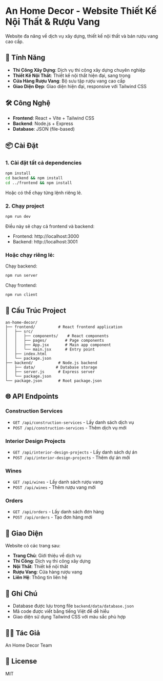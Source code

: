 # An Home Decor - Website Thiết Kế Nội Thất & Rượu Vang

Website đa năng về dịch vụ xây dựng, thiết kế nội thất và bán rượu vang cao cấp.

## 🚀 Tính Năng

- **Thi Công Xây Dựng**: Dịch vụ thi công xây dựng chuyên nghiệp
- **Thiết Kế Nội Thất**: Thiết kế nội thất hiện đại, sang trọng
- **Cửa Hàng Rượu Vang**: Bộ sưu tập rượu vang cao cấp
- **Giao Diện Đẹp**: Giao diện hiện đại, responsive với Tailwind CSS

## 🛠️ Công Nghệ

- **Frontend**: React + Vite + Tailwind CSS
- **Backend**: Node.js + Express
- **Database**: JSON (file-based)

## 📦 Cài Đặt

### 1. Cài đặt tất cả dependencies

```bash
npm install
cd backend && npm install
cd ../frontend && npm install
```

Hoặc có thể chạy từng lệnh riêng lẻ.

### 2. Chạy project

```bash
npm run dev
```

Điều này sẽ chạy cả frontend và backend:
- Frontend: http://localhost:3000
- Backend: http://localhost:3001

### Hoặc chạy riêng lẻ:

Chạy backend:
```bash
npm run server
```

Chạy frontend:
```bash
npm run client
```

## 📁 Cấu Trúc Project

```
an-home-decor/
├── frontend/          # React frontend application
│   ├── src/
│   │   ├── components/    # React components
│   │   ├── pages/        # Page components
│   │   ├── App.jsx       # Main app component
│   │   └── main.jsx      # Entry point
│   ├── index.html
│   └── package.json
├── backend/           # Node.js backend
│   ├── data/         # Database storage
│   ├── server.js      # Express server
│   └── package.json
└── package.json       # Root package.json
```

## 🌐 API Endpoints

### Construction Services
- `GET /api/construction-services` - Lấy danh sách dịch vụ
- `POST /api/construction-services` - Thêm dịch vụ mới

### Interior Design Projects
- `GET /api/interior-design-projects` - Lấy danh sách dự án
- `POST /api/interior-design-projects` - Thêm dự án mới

### Wines
- `GET /api/wines` - Lấy danh sách rượu vang
- `POST /api/wines` - Thêm rượu vang mới

### Orders
- `GET /api/orders` - Lấy danh sách đơn hàng
- `POST /api/orders` - Tạo đơn hàng mới

## 🎨 Giao Diện

Website có các trang sau:
- **Trang Chủ**: Giới thiệu về dịch vụ
- **Thi Công**: Dịch vụ thi công xây dựng
- **Nội Thất**: Thiết kế nội thất
- **Rượu Vang**: Cửa hàng rượu vang
- **Liên Hệ**: Thông tin liên hệ

## 📝 Ghi Chú

- Database được lưu trong file `backend/data/database.json`
- Mã code được viết bằng tiếng Việt để dễ hiểu
- Giao diện sử dụng Tailwind CSS với màu sắc phù hợp

## 👨‍💻 Tác Giả

An Home Decor Team

## 📄 License

MIT

